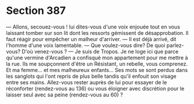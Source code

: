# Section 387

— Allons, secouez-vous ! lui dites-vous d'une voix enjouée tout 
en vous laissant tomber sur son lit dont les ressorts gémissent de 
désapprobation. Il faut réagir pour empêcher un malheur 
d'arriver. 
— Il est déjà arrivé, dit l'homme d'une voix lamentable. 
— Que voulez-vous dire? De quoi parlez-vous? D'où venez-vous ? 
— Je suis de Tropos. Je ne loge ici que parce qu'une vermine 
d'Arcadien a confisqué mon appartement pour me mettre à la 
rue. Ils me soupçonnent d'être un Résistant, un rebelle, vous 
comprenez. Et ma femme... et mes malheureux enfants... Ses 
mots se sont perdus dans les sanglots qui l'ont repris de plus 
belle tandis qu'il enfouit son visage entre ses mains. Allez-vous 
rester auprès de lui pour essayer de le réconforter (rendez-vous 
au 136) ou vous éloigner avec discrétion pour le laisser seul avec 
sa peine (rendez-vous au 60) ?